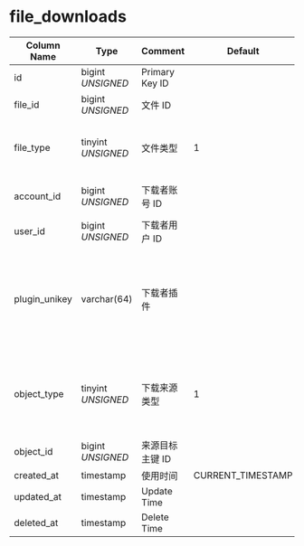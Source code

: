 # file_downloads

| Column Name | Type | Comment | Default | Null | Remark |
| --- | --- | --- | --- | --- | --- |
| id | bigint *UNSIGNED* | Primary Key ID |  | NO | Auto Increment |
| file_id | bigint *UNSIGNED* | 文件 ID |  | NO | 关联字段 [files->id](files.md) |
| file_type | tinyint *UNSIGNED* | 文件类型 | 1 | NO | 1.图片 / 2.视频 / 3.音频 / 4.文档 |
| account_id | bigint *UNSIGNED* | 下载者账号 ID |  | NO | 关联字段 [accounts->id](../accounts/accounts.md) |
| user_id | bigint *UNSIGNED* | 下载者用户 ID |  | YES | 关联字段 [users->id](../users/users.md) |
| plugin_unikey | varchar(64) | 下载者插件 |  | YES | 关联字段 [plugins->unikey](../plugins/plugins.md)<br>如果在插件中下载，则是该插件 unikey |
| object_type | tinyint *UNSIGNED* | 下载来源类型 | 1 | NO | 1.用户 / 2.小组 / 3.话题 / 4.帖子 / 5.评论 / 6.扩展内容 |
| object_id | bigint *UNSIGNED* | 来源目标主键 ID |  | NO |  |
| created_at | timestamp | 使用时间 | CURRENT_TIMESTAMP | NO | 下载时间 |
| updated_at | timestamp | Update Time |  | YES |  |
| deleted_at | timestamp | Delete Time |  | YES |  |